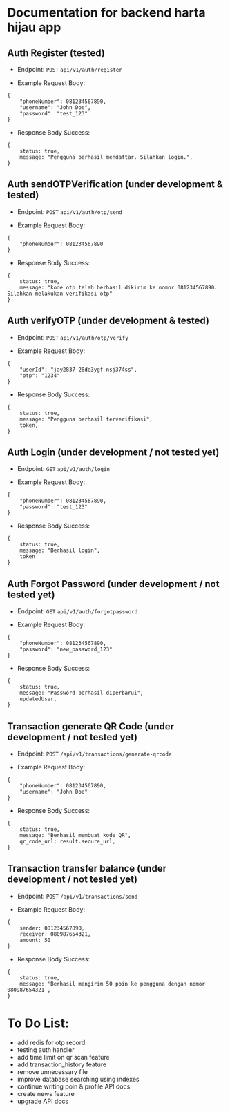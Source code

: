 # Documentation for backend harta hijau app

## Auth Register (tested)

- Endpoint: `POST` `api/v1/auth/register`

- Example Request Body:

```
{
    "phoneNumber": 081234567890,
    "username": "John Doe",
    "password": "test_123"
}
```

- Response Body Success:

```
{
    status: true,
    message: "Pengguna berhasil mendaftar. Silahkan login.",
}
```

## Auth sendOTPVerification (under development & tested)

- Endpoint: `POST` `api/v1/auth/otp/send`

- Example Request Body:

```
{
    "phoneNumber": 081234567890
}
```

- Response Body Success:

```
{ 
    status: true,
    message: "kode otp telah berhasil dikirim ke nomor 081234567890. Silahkan melakukan verifikasi otp"
}
```

## Auth verifyOTP (under development & tested)

- Endpoint: `POST` `api/v1/auth/otp/verify`

- Example Request Body:

```
{
    "userId": "jay2837-28de3ygf-nsj374ss",
    "otp": "1234"
}
```

- Response Body Success:

```
{
    status: true,
    message: "Pengguna berhasil terverifikasi",
    token,
}
```

## Auth Login (under development / not tested yet)

- Endpoint: `GET` `api/v1/auth/login`

- Example Request Body:

```
{
    "phoneNumber": 081234567890,
    "password": "test_123"
}
```

- Response Body Success:

```
{
    status: true,
    message: "Berhasil login",
    token
}
```

## Auth Forgot Password (under development / not tested yet)

- Endpoint: `GET` `api/v1/auth/forgotpassword`

- Example Request Body:

```
{
    "phoneNumber": 081234567890,
    "password": "new_password_123"
}
```

- Response Body Success:

```
{
    status: true,
    message: "Password berhasil diperbarui",
    updatedUser,
}
```

## Transaction generate QR Code (under development / not tested yet)

- Endpoint: `POST` `/api/v1/transactions/generate-qrcode`

- Example Request Body:

```
{
    "phoneNumber": 081234567890,
    "username": "John Doe"
}
```

- Response Body Success:

```
{
    status: true,
    message: "Berhasil membuat kode QR",
    qr_code_url: result.secure_url,
}
```

## Transaction transfer balance (under development / not tested yet)

- Endpoint: `POST` `/api/v1/transactions/send`

- Example Request Body:

```
{
    sender: 081234567890,
    receiver: 080987654321,
    amount: 50
}
```

- Response Body Success:

```
{
    status: true,
    message: 'Berhasil mengirim 50 poin ke pengguna dengan nomor 080987654321',
}
```

# To Do List:

- add redis for otp record
- testing auth handler
- add time limit on qr scan feature
- add transaction_history feature
- remove unnecessary file
- improve database searching using indexes
- continue writing poin & profile API docs
- create news feature
- upgrade API docs
